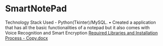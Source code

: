 # SmartNotePad
Technology Stack Used - Python(Tkinter)/MySQL. • Created a application that has all the basic functionalities of a notepad but it also comes with Voice Recognition and Smart Encryption
[Required Libraries and Installation Process - Copy.docx](https://github.com/SAHUDISHANK/SmartNotePad/files/10685590/Required.Libraries.and.Installation.Process.-.Copy.docx)
